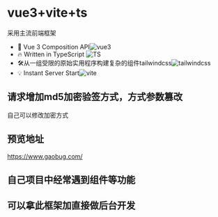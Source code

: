 # vue3+vite+ts
采用主流前端框架
- 💪 Vue 3 Composition API![vue3](https://img.shields.io/badge/vue-3-brightgreen)
- 🔥 Written in TypeScript ![TS](https://img.shields.io/badge/TS-4-brightgreen)
- 🛠️从一组受限的原始实用程序构建复杂的组件tailwindcss![tailwindcss](https://img.shields.io/badge/tailwindcss-2-green)
- 💡 Instant Server Start![vite](https://img.shields.io/badge/vite-2-blue)


## 请求增加md5加密验签方式，方式参数篡改
自己可以修改加密方式

## 预览地址
https://www.gaobug.com/

## 自己项目中经常遇到组件等功能

## 可以拿此框架加直接做后台开发
